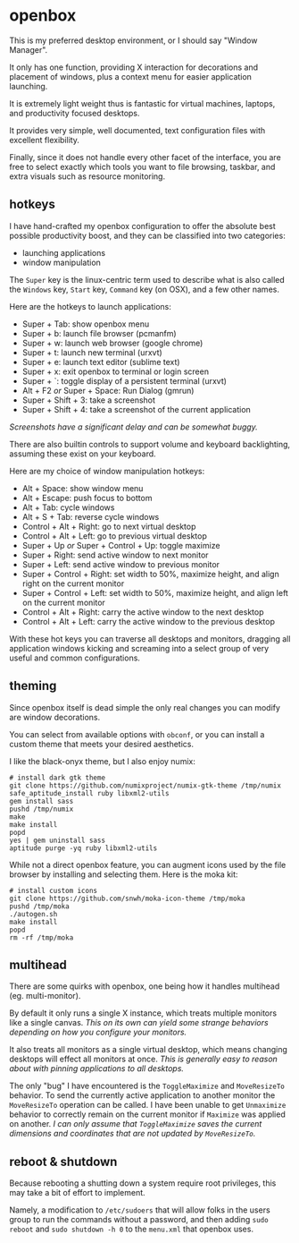 
# openbox

This is my preferred desktop environment, or I should say "Window Manager".

It only has one function, providing X interaction for decorations and placement of windows, plus a context menu for easier application launching.

It is extremely light weight thus is fantastic for virtual machines, laptops, and productivity focused desktops.

It provides very simple, well documented, text configuration files with excellent flexibility.

Finally, since it does not handle every other facet of the interface, you are free to select exactly which tools you want to file browsing, taskbar, and extra visuals such as resource monitoring.


## hotkeys

I have hand-crafted my openbox configuration to offer the absolute best possible productivity boost, and they can be classified into two categories:

- launching applications
- window manipulation

The `Super` key is the linux-centric term used to describe what is also called the `Windows` key, `Start` key, `Command` key (on OSX), and a few other names.

Here are the hotkeys to launch applications:

- Super + Tab: show openbox menu
- Super + b: launch file browser (pcmanfm)
- Super + w: launch web browser (google chrome)
- Super + t: launch new terminal (urxvt)
- Super + e: launch text editor (sublime text)
- Super + x: exit openbox to terminal or login screen
- Super + `: toggle display of a persistent terminal (urxvt)
- Alt + F2 _or_ Super + Space: Run Dialog (gmrun)
- Super + Shift + 3: take a screenshot
- Super + Shift + 4: take a screenshot of the current application

_Screenshots have a significant delay and can be somewhat buggy._

There are also builtin controls to support volume and keyboard backlighting, assuming these exist on your keyboard.


Here are my choice of window manipulation hotkeys:

- Alt + Space: show window menu
- Alt + Escape: push focus to bottom
- Alt + Tab: cycle windows
- Alt + S + Tab: reverse cycle windows
- Control + Alt + Right: go to next virtual desktop
- Control + Alt + Left: go to previous virtual desktop
- Super + Up _or_ Super + Control + Up: toggle maximize
- Super + Right: send active window to next monitor
- Super + Left: send active window to previous monitor
- Super + Control + Right: set width to 50%, maximize height, and align right on the current monitor
- Super + Control + Left: set width to 50%, maximize height, and align left on the current monitor
- Control + Alt + Right: carry the active window to the next desktop
- Control + Alt + Left: carry the active window to the previous desktop

With these hot keys you can traverse all desktops and monitors, dragging all application windows kicking and screaming into a select group of very useful and common configurations.


## theming

Since openbox itself is dead simple the only real changes you can modify are window decorations.

You can select from available options with `obconf`, or you can install a custom theme that meets your desired aesthetics.

I like the black-onyx theme, but I also enjoy numix:

	# install dark gtk theme
	git clone https://github.com/numixproject/numix-gtk-theme /tmp/numix
	safe_aptitude_install ruby libxml2-utils
	gem install sass
	pushd /tmp/numix
	make
	make install
	popd
	yes | gem uninstall sass
	aptitude purge -yq ruby libxml2-utils

While not a direct openbox feature, you can augment icons used by the file browser by installing and selecting them.  Here is the moka kit:

	# install custom icons
	git clone https://github.com/snwh/moka-icon-theme /tmp/moka
	pushd /tmp/moka
	./autogen.sh
	make install
	popd
	rm -rf /tmp/moka


## multihead

There are some quirks with openbox, one being how it handles multihead (eg. multi-monitor).

By default it only runs a single X instance, which treats multiple monitors like a single canvas.  _This on its own can yield some strange behaviors depending on how you configure your monitors._

It also treats all monitors as a single virtual desktop, which means changing desktops will effect all monitors at once.  _This is generally easy to reason about with pinning applications to all desktops._

The only "bug" I have encountered is the `ToggleMaximize` and `MoveResizeTo` behavior.  To send the currently active application to another monitor the `MoveResizeTo` operation can be called.  I have been unable to get `Unmaximize` behavior to correctly remain on the current monitor if `Maximize` was applied on another.  _I can only assume that `ToggleMaximize` saves the current dimensions and coordinates that are not updated by `MoveResizeTo`._


## reboot & shutdown

Because rebooting a shutting down a system require root privileges, this may take a bit of effort to implement.

Namely, a modification to `/etc/sudoers` that will allow folks in the users group to run the commands without a password, and then adding `sudo reboot` and `sudo shutdown -h 0` to the `menu.xml` that openbox uses.
